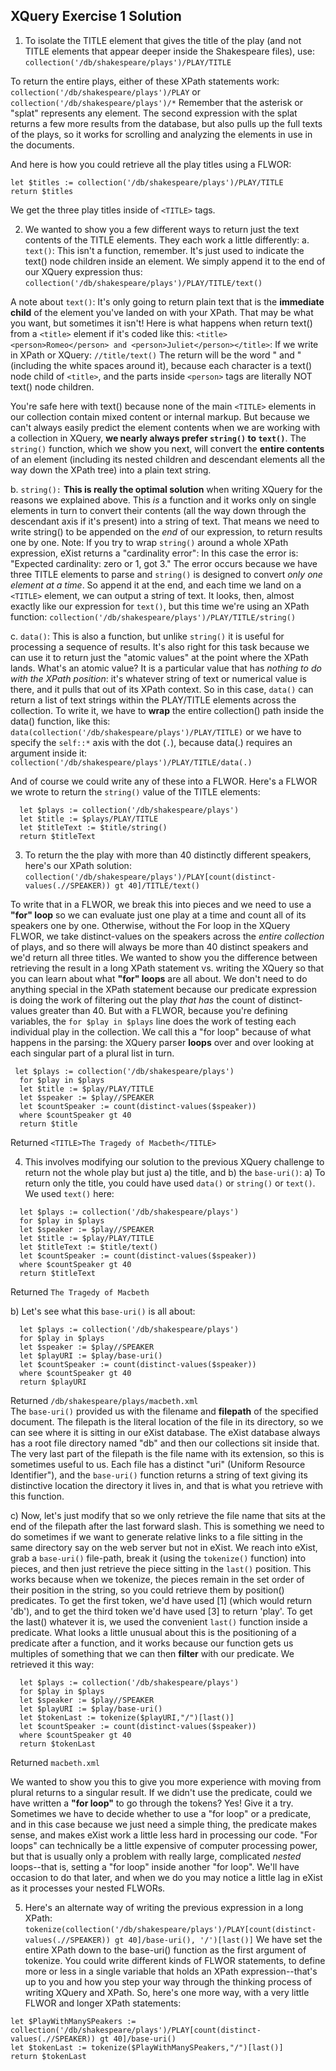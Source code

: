 ## XQuery Exercise 1 Solution

1. To isolate the TITLE element that gives the title of the play (and not TITLE elements that appear deeper inside the Shakespeare files), use: 
`collection('/db/shakespeare/plays')/PLAY/TITLE`

To return the entire plays, either of these XPath statements work:
`collection('/db/shakespeare/plays')/PLAY`
or
`collection('/db/shakespeare/plays')/*` 
Remember that the asterisk or "splat" represents any element. The second expression with the splat returns a few more results from the database, but also pulls up the full texts of the plays, so it works for scrolling and analyzing the elements in use in the documents.

And here is how you could retrieve all the play titles using a FLWOR:

````
let $titles := collection('/db/shakespeare/plays')/PLAY/TITLE
return $titles
````   
We get the three play titles inside of `<TITLE>` tags.  
  
  2.  We wanted to show you a few different ways to return just the text contents of the TITLE elements. They each work a little differently:
a. `text()`: This isn't a function, remember. It's just used to indicate the text() node children inside an element. We simply append it to the end of our XQuery expression thus:
`collection('/db/shakespeare/plays')/PLAY/TITLE/text()` 

A note about `text()`: It's only going to return plain text that is the **immediate child** of the element you've landed on with your XPath. That may be what you want, but sometimes it isn't! Here is what happens when return text() from a `<title>` element if it's coded like this:
`<title><person>Romeo</person> and <person>Juliet</person></title>`:
If we write in XPath or XQuery:
`//title/text()`
The return will be the word " and " (including the white spaces around it), because each character is a text() node child of `<title>`, and the parts inside `<person>` tags are literally NOT text() node children.

You're safe here with text() because none of the main `<TITLE>` elements in our collection contain mixed content or internal markup. But because we can't always easily predict the element contents when we are working with a collection in XQuery, **we nearly always prefer `string()` to `text()`**. The `string()` function, which we show you next, will convert the **entire contents** of an element (including its nested children and descendant elements all the way down the XPath tree) into a plain text string. 


b. `string():` **This is really the optimal solution** when writing XQuery for the reasons we explained above. This *is* a function and it works only on single elements in turn to convert their contents (all the way down through the descendant axis if it's present) into a string of text. That means we need to write string() to be appended on the *end* of our expression, to return results one by one. Note: If you try to wrap `string()` around a whole XPath expression, eXist returns a "cardinality error": In this case the error is: "Expected cardinality: zero or 1, got 3." The error occurs because we have three TITLE elements to parse and `string()` is designed to convert *only one element at a time*. So append it at the end, and each time we land on a `<TITLE>` element, we can output a string of text. It looks, then, almost exactly like our expression for `text()`, but this time we're using an XPath function:
`collection('/db/shakespeare/plays')/PLAY/TITLE/string()` 

c. `data()`: This is also a function, but unlike `string()` it is useful for processing a sequence of results. It's also right for this task because we can use it to return just the "atomic values" at the point where the XPath lands. What's an atomic value? It is a particular value that has *nothing to do with the XPath position*: it's whatever string of text or numerical value is there, and it pulls that out of its XPath context. So in this case, `data()` can return a list of text strings within the PLAY/TITLE elements across the collection. To write it, we have to **wrap** the entire collection() path inside the data() function, like this:
`data(collection('/db/shakespeare/plays')/PLAY/TITLE)`
or we have to specify the `self::*` axis with the dot (`.`), because data(.) requires an argument inside it:
`collection('/db/shakespeare/plays')/PLAY/TITLE/data(.)`

And of course we could write any of these into a FLWOR. Here's a FLWOR we wrote to return the `string()` value of the TITLE elements:

````
  let $plays := collection('/db/shakespeare/plays')
  let $title := $plays/PLAY/TITLE
  let $titleText := $title/string()
  return $titleText  
````   
  
  3. To return the the play with more than 40 distinctly different speakers, here's our XPath solution:
`collection('/db/shakespeare/plays')/PLAY[count(distinct-values(.//SPEAKER)) gt 40]/TITLE/text()` 

To write that in a FLWOR, we break this into pieces and we need to use a **"for" loop** so we can evaluate just one play at a time and count all of its speakers one by one. Otherwise, without the For loop in the XQuery FLWOR, we take distinct-values on the speakers across the *entire collection* of plays, and so there will always be more than 40 distinct speakers and we'd return all three titles. We wanted to show you the difference between retrieving the result in a long XPath statement vs. writing the XQuery so that you can learn about what **"for" loops** are all about. We don't need to do anything special in the XPath statement because our predicate expression is doing the work of filtering out the play *that has* the count of distinct-values greater than 40. But with a FLWOR, because you're defining variables, the `for $play in $plays` line does the work of testing each individual play in the collection. We call this a "for loop" because of what happens in the parsing: the XQuery parser **loops** over and over looking at each singular part of a plural list in turn. 

````
 let $plays := collection('/db/shakespeare/plays')
  for $play in $plays
  let $title := $play/PLAY/TITLE
  let $speaker := $play//SPEAKER
  let $countSpeaker := count(distinct-values($speaker))
  where $countSpeaker gt 40
  return $title
````  
Returned `<TITLE>The Tragedy of Macbeth</TITLE>`    
  
  4. This involves modifying our solution to the previous XQuery challenge to return not the whole play but just a) the title, and b) the `base-uri()`:
a) To return only the title, you could have used `data()` or `string()` or `text()`. We used `text()` here:

````  
  let $plays := collection('/db/shakespeare/plays')
  for $play in $plays
  let $speaker := $play//SPEAKER
  let $title := $play/PLAY/TITLE
  let $titleText := $title/text()
  let $countSpeaker := count(distinct-values($speaker))
  where $countSpeaker gt 40
  return $titleText  
````
Returned `The Tragedy of Macbeth`  

b) Let's see what this `base-uri()` is all about:  

````
  let $plays := collection('/db/shakespeare/plays')
  for $play in $plays
  let $speaker := $play//SPEAKER
  let $playURI := $play/base-uri()
  let $countSpeaker := count(distinct-values($speaker))
  where $countSpeaker gt 40
  return $playURI
````  
Returned `/db/shakespeare/plays/macbeth.xml`  
The `base-uri()` provided us with the filename and **filepath** of the specified document. The filepath is the literal location of the file in its directory, so we can see where it is sitting in our eXist database. The eXist database always has a root file directory named "db" and then our collections sit inside that. The very last part of the filepath is the file name with its extension, so this is sometimes useful to us. Each file has a distinct "uri" (Uniform Resource Identifier"), and the `base-uri()` function returns a string of text giving its distinctive location the directory it lives in, and that is what you retrieve with this function.   

c) Now, let's just modify that so we only retrieve the file name that sits at the end of the filepath after the last forward slash. This is something we need to do sometimes if we want to generate relative links to a file sitting in the same directory say on the web server but not in eXist. We reach into eXist, grab a `base-uri()` file-path, break it (using the `tokenize()` function) into pieces, and then just retrieve the piece sitting in the `last()` position. This works because when we tokenize, the pieces remain in the set order of their position in the string, so you could retrieve them by position() predicates. To get the first token, we'd have used [1] (which would return 'db'), and to get the third token we'd have used [3] to return 'play'. To get the last() whatever it is, we used the convenient `last()` function inside a predicate. What looks a little unusual about this is the positioning of a predicate after a function, and it works because our function gets us multiples of something that we can then **filter** with our predicate. We retrieved it this way: 

````
  let $plays := collection('/db/shakespeare/plays')
  for $play in $plays
  let $speaker := $play//SPEAKER
  let $playURI := $play/base-uri()
  let $tokenLast := tokenize($playURI,"/")[last()]
  let $countSpeaker := count(distinct-values($speaker))
  where $countSpeaker gt 40
  return $tokenLast  
````
Returned `macbeth.xml`  

We wanted to show you this to give you more experience with moving from plural returns to a singular result. If we didn't use the predicate, could we have written a **"for loop"** to go through the tokens? Yes! Give it a try. Sometimes we have to decide whether to use a "for loop" or a predicate, and in this case because we just need a simple thing, the predicate makes sense, and makes eXist work a little less hard in processing our code. "For loops" can technically be a little expensive of computer processing power, but that is usually only a problem with really large, complicated *nested* loops--that is, setting a "for loop" inside another "for loop". We'll have occasion to do that later, and when we do you may notice a little lag in eXist as it processes your nested FLWORs. 
  
  5. Here's an alternate way of writing the previous expression in a long XPath:
`tokenize(collection('/db/shakespeare/plays')/PLAY[count(distinct-values(.//SPEAKER)) gt 40]/base-uri(), '/')[last()]`
We have set the entire XPath down to the base-uri() function as the first argument of tokenize. 
You could write different kinds of FLWOR statements, to define more or less in a single variable that holds an XPath expression--that's up to you and how you step your way through the thinking process of writing XQuery and XPath. So, here's one more way, with a very little FLWOR and longer XPath statements:

````
let $PlayWithManySPeakers := collection('/db/shakespeare/plays')/PLAY[count(distinct-values(.//SPEAKER)) gt 40]/base-uri()
let $tokenLast := tokenize($PlayWithManySPeakers,"/")[last()]
return $tokenLast
````



  


